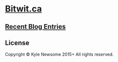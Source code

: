 # [Bitwit.ca](http://www.bitwit.ca)

## [Recent Blog Entries](https://github.com/bitwit/bitwit.ca/tree/master/src/render/blog)

## License
Copyright &copy; Kyle Newsome 2015+ All rights reserved.
